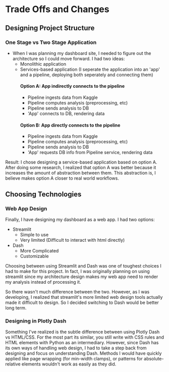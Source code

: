# Trade Offs and Changes

## Designing Project Structure
### One Stage vs Two Stage Application
- When I was planning my dashboard site, I needed to figure out the architecture so I could move forward. I had two ideas:
  - Monolithic application
  - Services-based application (I seperate the application into an 'app' and a pipeline, deploying both seperately and connecting them)
    #### Option A: App indirectly connects to the pipeline
      - Pipeline ingests data from Kaggle
      - Pipeline computes analysis (preprocessing, etc)
      - Pipeline sends analysis to DB
      - 'App' connects to DB, rendering data
    #### Option B: App directly connects to the pipeline
      - Pipeline ingests data from Kaggle
      - Pipeline computes analysis (preprocessing, etc)
      - Pipeline sends analysis to DB
      - 'App' requests DB info from Pipeline service, rendering data

Result: I chose designing a service-based application based on option A. After doing some research, I realized that option A was better because it increases the amount of abstraction between them. This abstraction is, I believe makes option A closer to real world workflows.


## Choosing Technologies



### Web App Design
Finally, I have designing my dashboard as a web app. I had two options:
  - Streamlit
    - Simple to use
    - Very limited (Difficult to interact with html directly)
  - Dash
    - More Complicated
    - Customizable

Choosing between using Streamlit and Dash was one of toughest choices I had to make for this project. In fact, I was originally planning on using streamlit since my architecture design makes my web app need to render my analysis instead of processing it. 

So there wasn't much difference between the two. However, as I was developing, I realized that streamlit's more limited web design tools actually made it difficult to design. So I decided switching to Dash would be better long term.


### Designing in Plotly Dash
Something I've realized is the subtle difference between using Plotly Dash vs HTML/CSS. For the most part its similar, you still write with CSS rules and HTML elements with Python as an intermediary. However, since Dash has its own ways of handling web design, I had to take a step back from designing and focus on understanding Dash. Methods I would have quickly applied like page wrapping (for min-width clamps), or patterns for absolute-relative elements wouldn't work as easily as they did.

